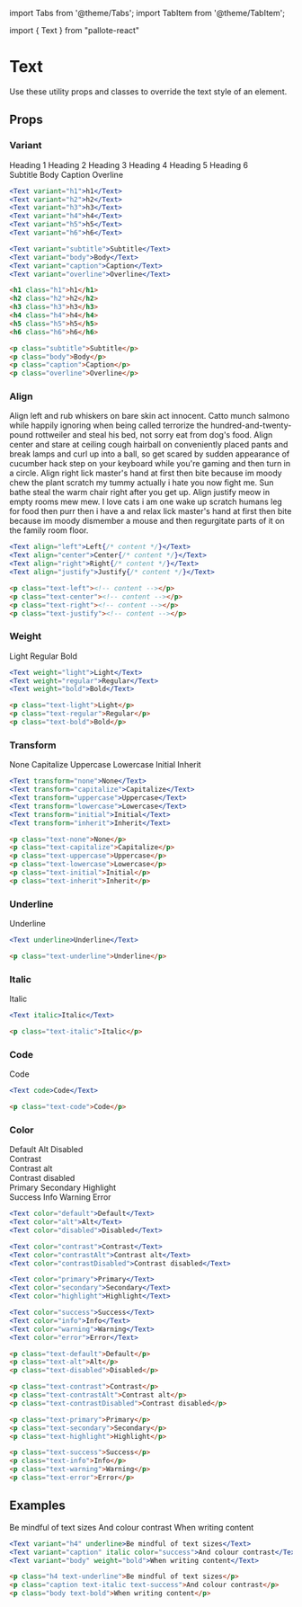 ---
---
import Tabs from '@theme/Tabs';
import TabItem from '@theme/TabItem';

import { Text } from "pallote-react"

# Text

Use these utility props and classes to override the text style of an element.

## Props

### Variant

<div class="docs__block docs__block--portrait">
  <div class="docs_row grid--ai-baseline">
    <Text variant="h1 mt-0">Heading 1</Text>
    <Text variant="h2 mt-0">Heading 2</Text>
    <Text variant="h3 mt-0">Heading 3</Text>
    <Text variant="h4 mt-0">Heading 4</Text>
    <Text variant="h5 mt-0">Heading 5</Text>
    <Text variant="h6 mt-0">Heading 6</Text>
  </div>
  <div class="docs_row grid--ai-baseline">
    <Text variant="subtitle mt-0">Subtitle</Text>
    <Text variant="body mt-0">Body</Text>
    <Text variant="caption mt-0">Caption</Text>
    <Text variant="overline mt-0">Overline</Text>
  </div>
</div>

<Tabs groupId="package" queryString>
  <TabItem value="react" label="React">

```jsx
<Text variant="h1">h1</Text>
<Text variant="h2">h2</Text>
<Text variant="h3">h3</Text>
<Text variant="h4">h4</Text>
<Text variant="h5">h5</Text>
<Text variant="h6">h6</Text>

<Text variant="subtitle">Subtitle</Text>
<Text variant="body">Body</Text>
<Text variant="caption">Caption</Text>
<Text variant="overline">Overline</Text>
```
  </TabItem>
  <TabItem value="css" label="CSS">

```html
<h1 class="h1">h1</h1>
<h2 class="h2">h2</h2>
<h3 class="h3">h3</h3>
<h4 class="h4">h4</h4>
<h5 class="h5">h5</h5>
<h6 class="h6">h6</h6>

<p class="subtitle">Subtitle</p>
<p class="body">Body</p>
<p class="caption">Caption</p>
<p class="overline">Overline</p>
```
  </TabItem>
</Tabs>

### Align

<div class="docs__block docs__block--portrait">
  <Text align="left" className="w-100">Align left and rub whiskers on bare skin act innocent. Catto munch salmono while happily ignoring when being called terrorize the hundred-and-twenty-pound rottweiler and steal his bed, not sorry eat from dog's food.</Text>
  <Text align="center" className="w-100">Align center and stare at ceiling cough hairball on conveniently placed pants and break lamps and curl up into a ball, so get scared by sudden appearance of cucumber hack step on your keyboard while you're gaming and then turn in a circle.</Text>
  <Text align="right" className="w-100">Align right lick master's hand at first then bite because im moody chew the plant scratch my tummy actually i hate you now fight me. Sun bathe steal the warm chair right after you get up.</Text>
  <Text align="justify" className="w-100">Align justify meow in empty rooms mew mew. I love cats i am one wake up scratch humans leg for food then purr then i have a and relax lick master's hand at first then bite because im moody dismember a mouse and then regurgitate parts of it on the family room floor.</Text>
</div>

<Tabs groupId="package" queryString>
  <TabItem value="react" label="React">

```jsx
<Text align="left">Left{/* content */}</Text>
<Text align="center">Center{/* content */}</Text>
<Text align="right">Right{/* content */}</Text>
<Text align="justify">Justify{/* content */}</Text>
```
  </TabItem>
  <TabItem value="css" label="CSS">

```html
<p class="text-left"><!-- content --></p>
<p class="text-center"><!-- content --></p>
<p class="text-right"><!-- content --></p>
<p class="text-justify"><!-- content --></p>
```
  </TabItem>
</Tabs>

### Weight

<div class="docs__block">
  <Text weight="light">Light</Text>
  <Text weight="regular">Regular</Text>
  <Text weight="bold">Bold</Text>
</div>

<Tabs groupId="package" queryString>
  <TabItem value="react" label="React">

```jsx
<Text weight="light">Light</Text>
<Text weight="regular">Regular</Text>
<Text weight="bold">Bold</Text>
```
  </TabItem>
  <TabItem value="css" label="CSS">

```html
<p class="text-light">Light</p>
<p class="text-regular">Regular</p>
<p class="text-bold">Bold</p>
```
  </TabItem>
</Tabs>

### Transform

<div class="docs__block">
  <Text transform="none">None</Text>
  <Text transform="capitalize">Capitalize</Text>
  <Text transform="uppercase">Uppercase</Text>
  <Text transform="lowercase">Lowercase</Text>
  <Text transform="initial">Initial</Text>
  <Text transform="inherit">Inherit</Text>
</div>

<Tabs groupId="package" queryString>
  <TabItem value="react" label="React">

```jsx
<Text transform="none">None</Text>
<Text transform="capitalize">Capitalize</Text>
<Text transform="uppercase">Uppercase</Text>
<Text transform="lowercase">Lowercase</Text>
<Text transform="initial">Initial</Text>
<Text transform="inherit">Inherit</Text>
```
  </TabItem>
  <TabItem value="css" label="CSS">

```html
<p class="text-none">None</p>
<p class="text-capitalize">Capitalize</p>
<p class="text-uppercase">Uppercase</p>
<p class="text-lowercase">Lowercase</p>
<p class="text-initial">Initial</p>
<p class="text-inherit">Inherit</p>
```
  </TabItem>
</Tabs>

### Underline

<div class="docs__block">
  <Text underline>Underline</Text>
</div>

<Tabs groupId="package" queryString>
  <TabItem value="react" label="React">

```jsx
<Text underline>Underline</Text>
```
  </TabItem>
  <TabItem value="css" label="CSS">

```html
<p class="text-underline">Underline</p>
```
  </TabItem>
</Tabs>

### Italic

<div class="docs__block">
  <Text italic>Italic</Text>
</div>

<Tabs groupId="package" queryString>
  <TabItem value="react" label="React">

```jsx
<Text italic>Italic</Text>
```
  </TabItem>
  <TabItem value="css" label="CSS">

```html
<p class="text-italic">Italic</p>
```
  </TabItem>
</Tabs>

### Code

<div class="docs__block">
  <Text code>Code</Text>
</div>

<Tabs groupId="package" queryString>
  <TabItem value="react" label="React">

```jsx
<Text code>Code</Text>
```
  </TabItem>
  <TabItem value="css" label="CSS">

```html
<p class="text-code">Code</p>
```
  </TabItem>
</Tabs>

### Color

<div class="docs__block docs__block--portrait">
  <div class="docs_row">
    <Text color="default">Default</Text>
    <Text color="alt">Alt</Text>
    <Text color="disabled">Disabled</Text>
  </div>
  <div class="docs_row">
    <div class="fill--white"><Text color="contrast">Contrast</Text></div>
    <div class="fill--white"><Text color="contrastAlt">Contrast alt</Text></div>
    <div class="fill--white"><Text color="contrastDisabled">Contrast disabled</Text></div>
  </div>
  <div class="docs_row">
    <Text color="primary">Primary</Text>
    <Text color="secondary">Secondary</Text>
    <Text color="highlight">Highlight</Text>
  </div>
  <div class="docs_row">
    <Text color="success">Success</Text>
    <Text color="info">Info</Text>
    <Text color="warning">Warning</Text>
    <Text color="error">Error</Text>
  </div>
</div>

<Tabs groupId="package" queryString>
  <TabItem value="react" label="React">

```jsx
<Text color="default">Default</Text>
<Text color="alt">Alt</Text>
<Text color="disabled">Disabled</Text>

<Text color="contrast">Contrast</Text>
<Text color="contrastAlt">Contrast alt</Text>
<Text color="contrastDisabled">Contrast disabled</Text>

<Text color="primary">Primary</Text>
<Text color="secondary">Secondary</Text>
<Text color="highlight">Highlight</Text>

<Text color="success">Success</Text>
<Text color="info">Info</Text>
<Text color="warning">Warning</Text>
<Text color="error">Error</Text>
```
  </TabItem>
  <TabItem value="css" label="CSS">

```html
<p class="text-default">Default</p>
<p class="text-alt">Alt</p>
<p class="text-disabled">Disabled</p>

<p class="text-contrast">Contrast</p>
<p class="text-contrastAlt">Contrast alt</p>
<p class="text-contrastDisabled">Contrast disabled</p>

<p class="text-primary">Primary</p>
<p class="text-secondary">Secondary</p>
<p class="text-highlight">Highlight</p>

<p class="text-success">Success</p>
<p class="text-info">Info</p>
<p class="text-warning">Warning</p>
<p class="text-error">Error</p>
```
  </TabItem>
</Tabs>

## Examples

<div class="docs__block docs__block--portrait">
  <Text variant="h4" underline>Be mindful of text sizes</Text>
  <Text variant="caption" italic color="success">And colour contrast</Text>
  <Text variant="body" weight="bold">When writing content</Text>
</div>

<Tabs groupId="package" queryString>
  <TabItem value="react" label="React">

```jsx
<Text variant="h4" underline>Be mindful of text sizes</Text>
<Text variant="caption" italic color="success">And colour contrast</Text>
<Text variant="body" weight="bold">When writing content</Text>
```
  </TabItem>
  <TabItem value="css" label="CSS">

```html
<p class="h4 text-underline">Be mindful of text sizes</p>
<p class="caption text-italic text-success">And colour contrast</p>
<p class="body text-bold">When writing content</p>
```
  </TabItem>
</Tabs>

